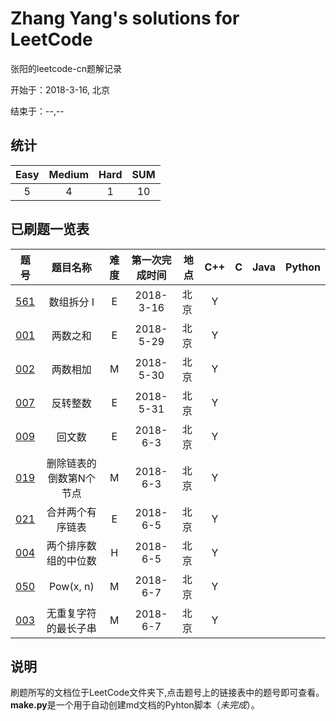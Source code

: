 # Zhang Yang's solutions for LeetCode

张阳的leetcode-cn题解记录

开始于：2018-3-16, 北京

结束于：--,--

## 统计

|Easy|Medium|Hard|**SUM**|
|:-:|:-:|:-:|:-:|
|5|4|1|10|

## 已刷题一览表

|题号|题目名称|难度|第一次完成时间|地点|C++|C|Java|Python|
|:--:|:-:|:-:|:-:|-|:-:|:-:|:-:|:-:|
|[561](https://github.com/zyzisyz/ZY-LeetCode/blob/master/LeetCode/561/561.md)|数组拆分 I|E|2018-3-16|北京|Y||||
|[001](https://github.com/zyzisyz/ZY-LeetCode/tree/master/LeetCode/001/001.md)|两数之和|E|2018-5-29|北京|Y||||
|[002](https://github.com/zyzisyz/ZY-LeetCode/tree/master/LeetCode/002/002.md)|两数相加|M|2018-5-30|北京|Y||||
|[007](https://github.com/zyzisyz/ZY-LeetCode/tree/master/LeetCode/007/007.md)|反转整数|E|2018-5-31|北京|Y||||
|[009](https://github.com/zyzisyz/ZY-LeetCode/tree/master/LeetCode/009/009.md)|回文数|E|2018-6-3|北京|Y||||
|[019](https://github.com/zyzisyz/ZY-LeetCode/tree/master/LeetCode/019/019.md)|删除链表的倒数第N个节点|M|2018-6-3|北京|Y||||
|[021](https://github.com/zyzisyz/ZY-LeetCode/tree/master/LeetCode/021/021.md)|合并两个有序链表|E|2018-6-5|北京|Y||||
|[004](https://github.com/zyzisyz/ZY-LeetCode/tree/master/LeetCode/004/004.md)|两个排序数组的中位数|H|2018-6-5|北京|Y||||
|[050](https://github.com/zyzisyz/ZY-LeetCode/tree/master/LeetCode/050/050.md)|Pow(x, n)|M|2018-6-7|北京|Y||||
|[003](https://github.com/zyzisyz/ZY-LeetCode/tree/master/LeetCode/003/003.md)|无重复字符的最长子串|M|2018-6-7|北京|Y||||

## 说明

刷题所写的文档位于LeetCode文件夹下,点击题号上的链接表中的题号即可查看。**make.py**是一个用于自动创建md文档的Pyhton脚本（*未完成*）。